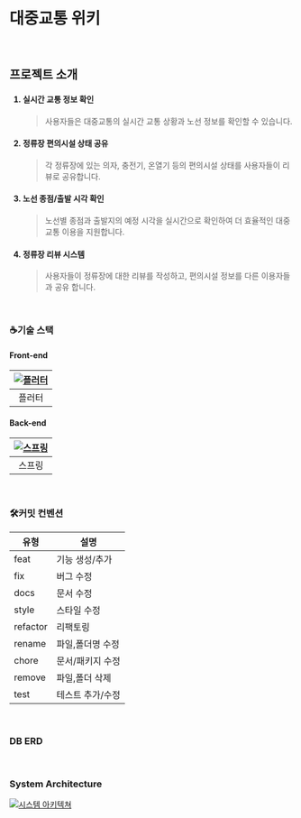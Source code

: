 <h1>대중교통 위키</h1>

</br>
<h2>프로젝트 소개</h2>

<ol>
  <h4>
  <li>
      실시간 교통 정보 확인
    </h4>
  </li>
    <blockquote>사용자들은 대중교통의 실시간 교통 상황과 노선 정보를 확인할 수 있습니다.</blockquote>
    <h4>
  <li>
      정류장 편의시설 상태 공유
    </h4>
  </li>
    <blockquote>각 정류장에 있는 의자, 충전기, 온열기 등의 편의시설 상태를 사용자들이 리뷰로 공유합니다.</blockquote>
    <h4>
  <li>
      노선 종점/출발 시각 확인
    </h4>
  </li>
    <blockquote>노선별 종점과 출발지의 예정 시각을 실시간으로 확인하여 더 효율적인 대중교통 이용을 지원합니다.</blockquote>
    <h4>
  <li>
      정류장 리뷰 시스템
    </h4>
  </li>
    <blockquote>사용자들이 정류장에 대한 리뷰를 작성하고, 편의시설 정보를 다른 이용자들과 공유 합니다.</blockquote>
</ol>

</br>
<h3>☕기술 스택</h3>
<h4>Front-end</h4>

| [![플러터](https://img.icons8.com/fluency/96/flutter.png)](https://example.com) |
|:-------------------------:|
| 플러터                 |


<h4>Back-end</h4>

| [![스프링](https://img.icons8.com/color/96/spring-logo.png)](https://example.com) |
|:-------------------------:|
| 스프링              |

</br>
<h3>🛠커밋 컨벤션</h3>
<table>
  <thead>
    <tr>
      <th>유형</th>
      <th>설명</th>
    </tr>
  </thead>
  <tbody>
    <tr>
      <td>feat</td>
      <td>기능 생성/추가</td>
    </tr>
    <tr>
      <td>fix</td>
      <td>버그 수정</td>
    </tr>
    <tr>
      <td>docs</td>
      <td>문서 수정</td>
    </tr>
    <tr>
      <td>style</td>
      <td>스타일 수정</td>
    </tr>
    <tr>
      <td>refactor</td>
      <td>리팩토링</td>
    </tr>
    <tr>
      <td>rename</td>
      <td>파일,폴더명 수정</td>
    </tr>
    <tr>
      <td>chore</td>
      <td>문서/패키지 수정</td>
    </tr>
    <tr>
      <td>remove</td>
      <td>파일,폴더 삭제</td>
    </tr>
    <tr>
      <td>test</td>
      <td>테스트 추가/수정</td>
    </tr>
  </tbody>
</table>

</br>
<h3>DB ERD</h3>
</br>
<h3>System Architecture</h3>

[![시스템 아키텍쳐](https://i.ibb.co/94dBsmg/image.png)](https://example.com)
